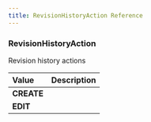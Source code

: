```yaml
---
title: RevisionHistoryAction Reference
---
```


### RevisionHistoryAction
Revision history actions
<table>
<thead>
<th align="left">Value</th>
<th align="left">Description</th>
</thead>
<tbody>
<tr>
<td valign="top"><strong>CREATE</strong></td>
<td></td>
</tr>
<tr>
<td valign="top"><strong>EDIT</strong></td>
<td></td>
</tr>
</tbody>
</table>